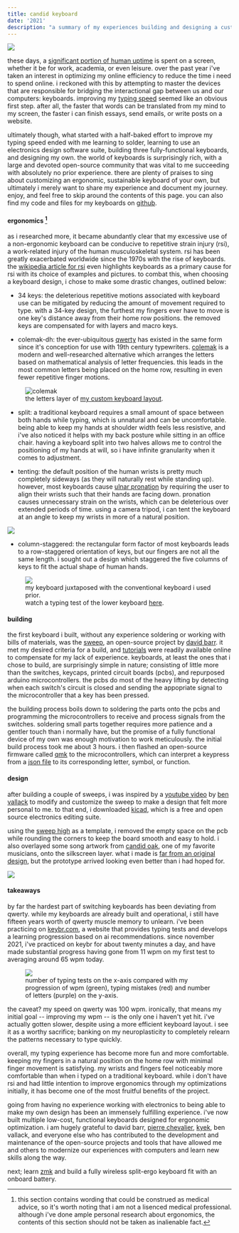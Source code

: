 ```yaml
---
title: candid keyboard
date: '2021'
description: "a summary of my experiences building and designing a custom keyboard."
---
```

<meta name="robots" content="noindex, nofollow, noarchive">

<img id="keyboard" src="/images/keyboard/keyboard.jpg">

these days, a [significant portion of human uptime](https://journals.plos.org/plosone/article?id=10.1371/journal.pone.0165331) is spent on a screen, whether it be for work, academia, or even leisure. over the past year i've taken an interest in optimizing my online efficiency to reduce the time i need to spend online. i reckoned with this by attempting to master the devices that are responsible for bridging the interactional gap between us and our computers: keyboards. improving my [typing speed](https://en.wikipedia.org/wiki/words_per_minute) seemed like an obvious first step. after all, the faster that words can be translated from my mind to my screen, the faster i can finish essays, send emails, or write posts on a website.

ultimately though, what started with a half-baked effort to improve my typing speed ended with me learning to solder, learning to use an electronics design software suite, building three fully-functional keyboards, and designing my own. the world of keyboards is surprisingly rich, with a large and devoted open-source community that was vital to me succeeding with absolutely no prior experience. there are plenty of praises to sing about customizing an ergonomic, sustainable keyboard of your own, but ultimately i merely want to share my experience and document my journey. enjoy, and feel free to skip around the contents of this page. you can also find my code and files for my keyboards on [github](https://github.com/thegithubrespectorhasloggedon/candid-keyboard).

#### ergonomics [^1]

as i researched more, it became abundantly clear that my excessive use of a non-ergonomic keyboard can be conducive to repetitive strain injury (rsi), a work-related injury of the human musculoskeletal system. rsi has been greatly exacerbated worldwide since the 1970s with the rise of keyboards. the [wikipedia article for rsi](https://en.wikipedia.org/wiki/repetitive_strain_injury) even highlights keyboards as a primary cause for rsi with its choice of examples and pictures. to combat this, when choosing a keyboard design, i chose to make some drastic changes, outlined below:

- 34 keys: the deleterious repetitive motions associated with keyboard use can be mitigated by reducing the amount of movement required to type. with a 34-key design, the furthest my fingers ever have to move is one key's distance away from their home row positions. the removed keys are compensated for with layers and macro keys.

- colemak-dh: the ever-ubiquitous [qwerty](https://en.wikipedia.org/wiki/qwerty) has existed in the same form since it's conception for use with 19th century typewriters. [colemak](https://en.wikipedia.org/wiki/colemak) is a modern and well-researched alternative which arranges the letters based on mathematical analysis of letter frequencies. this leads in the most common letters being placed on the home row, resulting in even fewer repetitive finger motions.

<figure id="colemak">
  <img src="/images/keyboard/colemak.jpg" alt="colemak">
  <figcaption>the letters layer of <a href="https://github.com/thegithubrespectorhasloggedon/candid-keyboard/tree/main/layout">my custom keyboard layout</a>.           </figcaption>
</figure>

- split: a traditional keyboard requires a small amount of space between both hands while typing, which is unnatural and can be uncomfortable. being able to keep my hands at shoulder width feels less resistive, and i've also noticed it helps with my back posture while sitting in an office chair. having a keyboard split into two halves allows me to control the positioning of my hands at will, so i have infinite granularity when it comes to adjustment. 

- tenting: the default position of the human wrists is pretty much completely sideways (as they will naturally rest while standing up). however, most keyboards cause [ulnar pronation](https://pubmed.ncbi.nlm.nih.gov/10443595/) by requiring the user to align their wrists such that their hands are facing down. pronation causes unnecessary strain on the wrists, which can be deleterious over extended periods of time. using a camera tripod, i can tent the keyboard at an angle to keep my wrists in more of a natural position.

<img id="tenting" src="/images/keyboard/tenting.jpg">

- column-staggered: the rectangular form factor of most keyboards leads to a row-staggered orientation of keys, but our fingers are not all the same length. i sought out a design which staggered the five columns of keys to fit the actual shape of human hands.

<figure id="comparison">
  <img src="/images/keyboard/comparison.jpg">
  <figcaption>my keyboard juxtaposed with the conventional keyboard i used prior.<br>watch a typing test of the lower keyboard <a href="https://raw.githubusercontent.com/aronfarber/candid-keyboard/main/gallery/thocktest.mp4">here</a>.</figcaption>
</figure>

#### building

the first keyboard i built, without any experience soldering or working with bills of materials, was the [sweep](https://github.com/davidphilipbarr/sweep), an open-source project by [david barr](https://github.com/davidphilipbarr). it met my desired criteria for a build, and [tutorials](https://www.youtube.com/watch?v=fbpu7aydtkm) were readily available online to compensate for my lack of experience. keyboards, at least the ones that i chose to build, are surprisingly simple in nature; consisting of little more than the switches, keycaps, printed circuit boards (pcbs), and repurposed arduino microcontrollers. the pcbs do most of the heavy lifting by detecting when each switch's circuit is closed and sending the appopriate signal to the microcontroller that a key has been pressed.

the building process boils down to soldering the parts onto the pcbs and programming the microcontrollers to receive and process signals from the switches. soldering small parts together requires more patience and a gentler touch than i normally have, but the promise of a fully functional device of my own was enough motivation to work meticulously. the initial build process took me about 3 hours. i then flashed an open-source firmware called [qmk](https://qmk.fm/) to the microcontrollers, which can interpret a keypress from a [json file](https://github.com/aronfarber/candid-keyboard/blob/main/layout/keymap.json) to its corresponding letter, symbol, or function. 

#### design

after building a couple of sweeps, i was inspired by a [youtube video](https://www.youtube.com/watch?v=jqpbkuevinw) by [ben vallack](https://www.youtube.com/channel/uc4nnpgq9sokbjw6glkgcylg) to modify and customize the sweep to make a design that felt more personal to me. to that end, i downloaded [kicad](https://www.kicad.org/ "kicad"), which is a free and open source electronics editing suite.

using the [sweep high](https://github.com/davidphilipbarr/sweep/tree/main/sweep%20high) as a template, i removed the empty space on the pcb while rounding the corners to keep the board smooth and easy to hold. i also overlayed some song artwork from [candid oak](https://soundcloud.com/candid_oak), one of my favorite musicians, onto the silkscreen layer. what i made is [far from an original design](https://github.com/benvallack/ferris-sweep-tweaked), but the prototype arrived looking even better than i had hoped for.

<img id="pcb" src="/images/keyboard/pcb.jpg">

#### takeaways

by far the hardest part of switching keyboards has been deviating from qwerty. while my keyboards are already built and operational, i still have fifteen years worth of qwerty muscle memory to unlearn.  i've been practicing on [keybr.com](https://www.keybr.com/), a website that provides typing tests and develops a learning progression based on ai recommendations. since november 2021, i've practiced on keybr for about twenty minutes a day, and have made substantial progress having gone from 11 wpm on my first test to averaging around 65 wpm today. 

<figure id="keybr">
  <img src="/images/keyboard/keybr.jpg">
  <figcaption>number of typing tests on the x-axis compared with my progression of wpm (green), typing mistakes (red) and number of letters (purple) on the y-axis.</figcaption>
</figure>

the caveat? my speed on qwerty was 100 wpm. ironically, that means my initial goal -- improving my wpm -- is the only one i haven't yet hit. i've actually gotten slower, despite using a more efficient keyboard layout. i see it as a worthy sacrifice; banking on my neuroplasticity to completely relearn the patterns necessary to type quickly. 

overall, my typing experience has become more fun and more comfortable. keeping my fingers in a natural position on the home row with minimal finger movement is satisfying. my wrists and fingers feel noticeably more comfortable than when i typed on a traditional keyboard. while i don't have rsi and had little intention to improve ergonomics through my optimizations initially, it has become one of the most fruitful benefits of the project.

going from having no experience working with electronics to being able to make my own design has been an immensely fulfilling experience. i've now built multiple low-cost, functional keyboards designed for ergonomic optimization. i am hugely grateful to david barr, [pierre chevalier](https://github.com/pierrechevalier83/), [kyek](https://www.youtube.com/channel/uc_03mjxkapudkddhxodsy4g), ben vallack, and everyone else who has contributed to the development and maintenance of the open-source projects and tools that have allowed me and others to modernize our experiences with computers and learn new skills along the way.

next; learn [zmk](https://zmk.dev/) and build a fully wireless split-ergo keyboard fit with an onboard battery.

[^1]: this section contains wording that could be construed as medical advice, so it's worth noting that i am not a lisenced medical professional. although i've done ample personal research about ergonomics, the contents of this section should not be taken as inalienable fact. 
